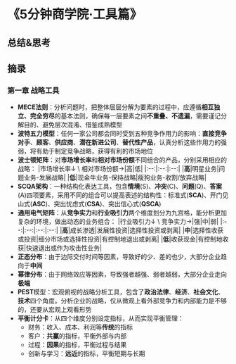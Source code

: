 # 《5分钟商学院·工具篇》

## 总结&思考

## 摘录

### 第一章 战略工具

- **MECE法则**：分析问题时，把整体层层分解为要素的过程中，应遵循**相互独立、完全穷尽**的基本法则，确保每一层要素之间**不重叠、不遗漏**，需要谨记分解目的、避免层次混淆、借鉴成熟模型
- **波特五力模型**：任何一家公司都会同时受到五种竞争作用力的影响：**直接竞争对手**、**顾客**、**供应商**、**潜在新进公司**、**替代性产品**，认真分析这些作用力的强弱，将有助于制定竞争战略，获得有利的市场地位
- **波士顿矩阵**：对**市场增长率**和**相对市场份额**不同组合的产品，分别采用相应的战略：
    |市场增长率↓ \ 相对市场份额→|高|低|
    |:--:|:--:|:--:|
    |**高**|明星业务|问题业务-发展战略|
    |**低**|现金牛业务-保持战略|瘦狗业务-收割/放弃战略|
- **SCQA架构**：一种结构化表达工具，包含**情境**(S)、**冲突**(C)、**问题**(Q)、**答案**(A)四项要素，采用不同的组合可以提高表述的结构性：标准式(**SCA**)、开门见山式(**ASC**)、突出忧虑式(**CSA**)、突出信心式(**QSCA**)
- **通用电气矩阵**：从**竞争实力**和**行业吸引力**两个维度划分为九宫格，能分析更加复杂的环境，做出动态的业务组合：
    |行业吸引力↓ \ 竞争实力→|强|中|弱|
    |:--:|:--:|:--:|:--:|
    |**高**|成长渗透|发展性投资|选择性投资或剥离|
    |**中**|选择性收获或投资|细分市场或选择性投资|有控制地退出或剥离|
    |**低**|收获现金|有控制地收获|快速退出或作为攻击性业务|
- **正态分布**：由于边际交付时间等因素，导致好的少、差的也少，大部分企业趋向于**中间**
- **幂律分布**：由于网络效应等因素，导致强者越强、弱者越弱，大部分企业走向**极端**
- **PEST**模型：宏观俯视的战略分析工具，包含了**政治法律**、**经济**、**社会文化**、**技术**四个角度。分析企业的战略，仅从微观上看外部竞争力和内部能力是不够的，还要从宏观上观看形势
- **平衡计分卡**：从四个维度分别设定指标，从而实现平衡管理：
    - 财务：收入、成本、利润等**传统**的指标
    - 客户：**共赢**的指标，平衡外部与内部
    - 过程：**因果**的指标，平衡过程与结果
    - 创新与学习：**远近**的指标，平衡短期与长期